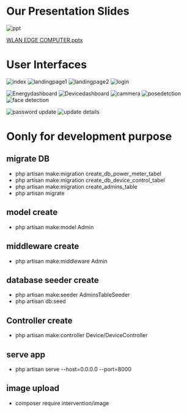 # Our Presentation Slides
![ppt](https://github.com/dhanushka365/wlan-app/assets/66137046/645dfe6c-a3b9-432b-9b52-3fbba17e9e16)


[WLAN EDGE COMPUTER.pptx](https://github.com/dhanushka365/wlan-app/files/11730419/WLAN.EDGE.COMPUTER.pptx)


# User Interfaces
![index](https://github.com/dhanushka365/wlan-app/assets/66137046/3e514679-ef82-49bc-8117-f482b5bdb8d8)
![landingpage1](https://github.com/dhanushka365/wlan-app/assets/66137046/4c737605-ee20-4d8d-ba83-51e7e60a7928)
![landingpage2](https://github.com/dhanushka365/wlan-app/assets/66137046/ddee0b36-9abb-47e7-b0e2-6b49ac5c2fe7)
![login](https://github.com/dhanushka365/wlan-app/assets/66137046/541dc1f4-0fe5-4bf6-9fcd-fdbc1c4b03e6)

![Energydashboard](https://github.com/dhanushka365/wlan-app/assets/66137046/dada679f-39c4-4f85-b24b-01bb82e0bf73)
![Devicedashboard](https://github.com/dhanushka365/wlan-app/assets/66137046/12d67085-b47d-4f5a-8a2f-82e0aed5b567)
![cammera](https://github.com/dhanushka365/wlan-app/assets/66137046/171abb37-f21f-4abf-92d2-5c4dba1dc8c6)
![posedetction](https://github.com/dhanushka365/wlan-app/assets/66137046/9c0b1288-1c45-4e6d-aa8a-3487dd5a3bf3)
![face detection](https://github.com/dhanushka365/wlan-app/assets/66137046/e428b2d4-295f-41ad-9296-aca992492e42)

![password update](https://github.com/dhanushka365/wlan-app/assets/66137046/2c91f5d6-2958-4afa-9306-9a59e9ab8ef4)
![update details](https://github.com/dhanushka365/wlan-app/assets/66137046/e6976acf-9ec5-4cc0-a7a3-39ca1ec551bb)


# Oonly for development purpose

## migrate DB
-  php artisan make:migration create_db_power_meter_tabel
-  php artisan make:migration create_db_device_control_tabel
-  php artisan make:migration create_admins_table
-  php artisan migrate
## model create
-  php artisan make:model Admin
## middleware create
-  php artisan make:middleware Admin
## database seeder create
-  php artisan make:seeder AdminsTableSeeder
-  php artisan db:seed
## Controller create
-  php artisan make:controller Device/DeviceController   
## serve app
-  php artisan serve --host=0.0.0.0 --port=8000
## image upload
-  composer require intervention/image


